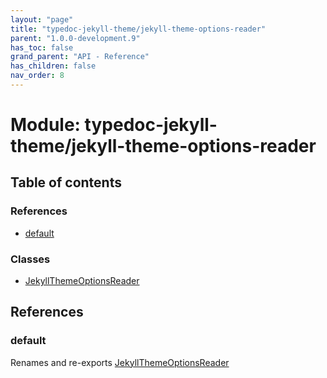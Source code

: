```yaml
---
layout: "page"
title: "typedoc-jekyll-theme/jekyll-theme-options-reader"
parent: "1.0.0-development.9"
has_toc: false
grand_parent: "API - Reference"
has_children: false
nav_order: 8
---
```


# Module: typedoc-jekyll-theme/jekyll-theme-options-reader

## Table of contents

### References

- [default](../wiki/typedoc-jekyll-theme.jekyll-theme-options-reader#default)

### Classes

- [JekyllThemeOptionsReader](../wiki/typedoc-jekyll-theme.jekyll-theme-options-reader.JekyllThemeOptionsReader)

## References

### default

Renames and re-exports [JekyllThemeOptionsReader](../wiki/typedoc-jekyll-theme.jekyll-theme-options-reader.JekyllThemeOptionsReader)
